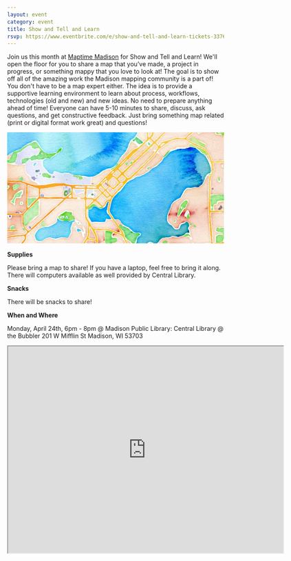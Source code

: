 ```yaml
---
layout: event
category: event
title: Show and Tell and Learn
rsvp: https://www.eventbrite.com/e/show-and-tell-and-learn-tickets-33765017075
---
```


Join us this month at [Maptime Madison](http://maptime.io/madison/) for Show and Tell and Learn! We'll open the floor for you to share a map that you’ve made, a project in progress, or something mappy that you love to look at! The goal is to show off all of the amazing work the Madison mapping community is a part of! You don't have to be a map expert either. The idea is to provide a supportive learning environment to learn about process, workflows, technologies (old and new) and new ideas. No need to prepare anything ahead of time! Everyone can have 5-10 minutes to share, discuss, ask questions, and get constructive feedback. Just bring something map related (print or digital format work great) and questions!

<img src="./img/Madison.png">

**Supplies**

Please bring a map to share! If you have a laptop, feel free to bring it along. There will computers available as well provided by Central Library.

**Snacks**

There will be snacks to share!

<!-- **Pizza!!!**

There will be free pizza donated by [Carto](https://carto.com/)! Please RSVP so we know how much pizza to get! -->

**When and Where**

Monday, April 24th, 6pm - 8pm @ Madison Public Library: Central Library @ the Bubbler 201 W Mifflin St Madison, WI 53703

<iframe src="https://www.google.com/maps/d/embed?mid=zG58qKgtMl1U.k2k7JGCKTZUE" width="640" height="480"></iframe>
